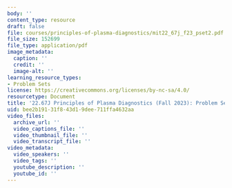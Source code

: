 ```yaml
---
body: ''
content_type: resource
draft: false
file: courses/principles-of-plasma-diagnostics/mit22_67j_f23_pset2.pdf
file_size: 152699
file_type: application/pdf
image_metadata:
  caption: ''
  credit: ''
  image-alt: ''
learning_resource_types:
- Problem Sets
license: https://creativecommons.org/licenses/by-nc-sa/4.0/
resourcetype: Document
title: '22.67J Principles of Plasma Diagnostics (Fall 2023): Problem Set 2'
uid: bee2b191-31f8-43d1-9dee-711ffa4632aa
video_files:
  archive_url: ''
  video_captions_file: ''
  video_thumbnail_file: ''
  video_transcript_file: ''
video_metadata:
  video_speakers: ''
  video_tags: ''
  youtube_description: ''
  youtube_id: ''
---
```

